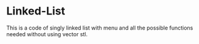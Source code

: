 # Linked-List
This is a code of singly linked list with menu and all the possible functions needed without using vector stl.
